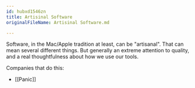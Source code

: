 ```yaml
---
id: hubxd1546zn
title: Artisinal Software
originalFileName: Artisinal Software.md

---
```


Software, in the Mac/Apple tradition at least, can be "artisanal". That can mean several different things. But generally an extreme attention to quality, and a real thoughtfulness about how we use our tools.

Companies that do this:

* [[Panic]]
